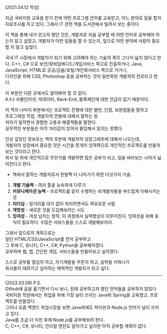(2021.04.12 작성)

지금 국비지원 교육을 받기 전에 어떤 프로그램 언어를 교육받고, 어느 분야로 일을 할지 자료조사를 하고 있다.
그래서 IT 관련 책을 도서관에서 빌려서 보는 중이다.

이 책을 통해 내가 얻고자 했던 것은, 
개발자로 처음 공부할 때 어떤 언어로 공부해야 하는지 알고 싶었고, 
개발자가 어떤 일들을 할 수 있는지, 
앞으로 어떤 분야에 사람이 필요할 지 알고 싶었다.

국내 IT 시장에서 개발자가 되기 위해 고려해야 하는 기술의 폭이 그다지 넓지 않다고 한다.
C++, C# 으로 보안/장비임베디드/게임서비스 쪽으로 진출하거나,
Java, JavaScript, HTML로 공공/금윰/포털/개인화서비스 쪽으로 가거나,   
디자인을 위해 CSS, Photoshop 등을 공부하는 것이 일반화된 개발자의 진로라고 한다.   

이 부분은 다른 곳에서도 알아봐야 할 것 같다.   
A.I나 사물인터넷, 빅데이터, Back-End, 블록체인에 대한 언급이 없기 때문이다.   

이 책의 나머지 부분에서는 프로젝트 진행에 대한 불만, 단점, 보완점들을 말하고   
프로그래밍 작업, 개발자의 연봉에 대해서 말하는 등    
저자가 일하면서 경험한 고충과 해결책들을 말한다.   
실무적인 부분들은 아직 거리감이 있어서 몰입해서 읽지는 못했다.   

인상 깊었던 정보로는 책의 초반에 개발자의 성장그래프에 대해서 나오는데,   
개발자의 성장에서 중요한 것은 시간을 쪼개어 잉여력으로 개인적인 프로젝트를 만들어보는 것이라고 한다.   
회사 일 외에 개인적으로 무언가를 개발하면 많은 공부가 되고, 일을 바라보는 시야가 넓어진다고 한다.   

* 책에서 말하는 개발자로서 한발짝 더 나아가기 위한 다섯가지 기술.   
 1. **개발 기술력** - 여러 툴을 능숙하게 다루기
 2. **커뮤니케이션 능력** - 프로젝트를 같이 수행하는 비개발자들을 부드럽게 이해시키는 것
 3. **리더십** - 일거리를 대가 없이 처리하면서도 여유로운 사람
 4. **개방성** - 새로운 것을 도입해보려는 시도
 5. **잉여성** - 개성 넘치는 창작. 이 과정에서 실력향상이 이루어진다.
 잉여성을 위해 휴식이 필요하다. 수많은 서비스들을 스스로 개발해보아라.   

그래서 앞으로의 계획으로는   
일단 HTML/CSS/JavaScript를 먼저 공부하고   
그 후에 C, 유니티, C++, C#, Python을 공부해야겠다.   
공부하며 웹, 앱, 간단한 게임, 서비스들을 만들어보고 싶어졌다.   

스스로 공부를 열심히 하고, 자기계발을 꾸준히 하고, 실력을 키워나가   
회사들이 데려가고 싶어하는 매력적인 개발자가 되고 싶다.   

---

(2022.03.08) P.S.   
Github에 글을 옮기면서 다시 보니, 원래 공부하고자 했던 언어들을 공부하지 않았다.   
국비지원 학원에서는 취업을 위해 가장 널리 쓰이는 Java와 Spring을 교육했고, 프로젝트를 만들었다.   
그리나 요즘 백엔드 취업시장을 보면 Java외에도 파이썬과 Node.js 언어가 널리 쓰이고 있다.   
Java를 조금 더 익힌 후에 Node.js를 공부해보려 한다.   
C, C++, C#, 유니티, 언리얼 엔진도 알아가고 싶지만 아직 공부할 계획이 없다.   